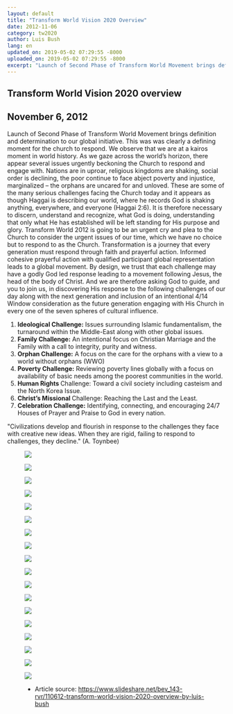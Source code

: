 ```yaml
---
layout: default
title: "Transform World Vision 2020 Overview"
date: 2012-11-06
category: tw2020
author: Luis Bush
lang: en
updated_on: 2019-05-02 07:29:55 -8000
uploaded_on: 2019-05-02 07:29:55 -8000
excerpt: "Launch of Second Phase of Transform World Movement brings definition and determination to our global initiative. The is was clearly a defining moment for the church to respond. We observe that we are at a kairos moment in world history. As we gaze across the world’s horizon, there appear several issues urgently beckoning the Church to respond and engage with. Nations are in uproar, religious kingdoms are shaking, social order is declining, the poor continue to face abject poverty and injustice, marginalized – the orphans are uncared for and unloved. These are some of the many serious challenges facing the Church today and it appears as though Haggai is describing our world, where he records God is shaking anything, everywhere, and everyone (Haggai 2:6). It is therefore necessary to discern, understand and recognize, what God is doing, understanding that only what He has established will be left standing for His purpose and glory. Transform World 2012 is going to be an urgent cry and plea to the Church to consider the urgent issues of our time, which we have no choice but to respond to as the Church. Transformation is a journey that every generation must respond through faith and prayerful action. Informed cohesive prayerful action with qualified participant global representation leads to a global movement. By design, we trust that each challenge may have a godly God led response leading to a movement following Jesus, the head of the body of Christ. And we are therefore asking God to guide, and you to join us, in discovering His response to the following challenges of our day along with the next generation and  inclusion of an intentional 4/14 Window consideration as the future generation engaging with His Church in every one of the seven spheres of cultural influence."
---
```

<article data-publication-date="{{page.date}}" data-uploaded_on="{{page.uploaded_on}}" data-updated-on="{{page.updated_on}}" data-category="{{page.category}}">
<h1>Transform World Vision 2020 overview</h1>
<h2 id="article-date"><time datetime="2012-11-06">November 6, 2012</time></h2>
<p>Launch of Second Phase of Transform World Movement brings definition and determination to our global initiative. This was was clearly a defining moment for the church to respond. We observe that we are at a kairos moment in world history. As we gaze across the world’s horizon, there appear several issues urgently beckoning the Church to respond and engage with. Nations are in uproar, religious kingdoms are shaking, social order is declining, the poor continue to face abject poverty and injustice, marginalized – the orphans are uncared for and unloved. These are some of the many serious challenges facing the Church today and it appears as though Haggai is describing our world, where he records God is shaking anything, everywhere, and everyone (Haggai 2:6). It is therefore necessary to discern, understand and recognize, what God is doing, understanding that only what He has established will be left standing for His purpose and glory. Transform World 2012 is going to be an urgent cry and plea to the Church to consider the urgent issues of our time, which we have no choice but to respond to as the Church. Transformation is a journey that every generation must respond through faith and prayerful action. Informed cohesive prayerful action with qualified participant global representation leads to a global movement. By design, we trust that each challenge may have a godly God led response leading to a movement following Jesus, the head of the body of Christ. And we are therefore asking God to guide, and you to join us, in discovering His response to the following challenges of our day along with the next generation and  inclusion of an intentional 4/14 Window consideration as the future generation engaging with His Church in every one of the seven spheres of cultural influence.</p>

<ol>
  <li><strong>Ideological Challenge:</strong> Issues surrounding Islamic fundamentalism, the turnaround within the Middle-East along with other global issues.</li>
  <li><strong>Family Challenge:</strong> An intentional focus on Christian Marriage and the Family with a call to integrity, purity and witness.</li>
  <li><strong>Orphan Challenge:</strong> A focus on the care for the orphans with a view to a world without orphans (WWO)</li>
  <li><strong>Poverty Challenge:</strong> Reviewing poverty lines globally with a focus on availability of basic needs among the poorest communities in the world.</li>
  <li><strong>Human Rights </strong>Challenge: Toward a civil society including casteism and the North Korea Issue.</li>
  <li><strong>Christ’s Missional </strong>Challenge: Reaching the Last and the Least.</li>
  <li><strong>Celebration Challenge:</strong> Identifying, connecting, and encouraging 24/7 Houses of Prayer and Praise to God in every nation.</li>
</ol>

"Civilizations develop and flourish in response to the challenges they face with creative new ideas. When they are rigid, failing to respond to challenges, they decline." (A. Toynbee)

<figure class="pic-center"><img src="{{ site.baseurl }}/assets/images/2012-11-06/transform-world-vision-2020-overview-by-luis-bush-01.jpg"></figure>
<figure class="pic-center"><img src="{{ site.baseurl }}/assets/images/2012-11-06/transform-world-vision-2020-overview-by-luis-bush-02.jpg"></figure>
<figure class="pic-center"><img src="{{ site.baseurl }}/assets/images/2012-11-06/transform-world-vision-2020-overview-by-luis-bush-03.jpg"></figure>
<figure class="pic-center"><img src="{{ site.baseurl }}/assets/images/2012-11-06/transform-world-vision-2020-overview-by-luis-bush-04.jpg"></figure>
<figure class="pic-center"><img src="{{ site.baseurl }}/assets/images/2012-11-06/transform-world-vision-2020-overview-by-luis-bush-05.jpg"></figure>
<figure class="pic-center"><img src="{{ site.baseurl }}/assets/images/2012-11-06/transform-world-vision-2020-overview-by-luis-bush-06.jpg"></figure>
<figure class="pic-center"><img src="{{ site.baseurl }}/assets/images/2012-11-06/transform-world-vision-2020-overview-by-luis-bush-07.jpg"></figure>
<figure class="pic-center"><img src="{{ site.baseurl }}/assets/images/2012-11-06/transform-world-vision-2020-overview-by-luis-bush-08.jpg"></figure>
<figure class="pic-center"><img src="{{ site.baseurl }}/assets/images/2012-11-06/transform-world-vision-2020-overview-by-luis-bush-09.jpg"></figure>
<figure class="pic-center"><img src="{{ site.baseurl }}/assets/images/2012-11-06/transform-world-vision-2020-overview-by-luis-bush-10.jpg"></figure>
<figure class="pic-center"><img src="{{ site.baseurl }}/assets/images/2012-11-06/transform-world-vision-2020-overview-by-luis-bush-11.jpg"></figure>
<figure class="pic-center"><img src="{{ site.baseurl }}/assets/images/2012-11-06/transform-world-vision-2020-overview-by-luis-bush-12.jpg"></figure>
<figure class="pic-center"><img src="{{ site.baseurl }}/assets/images/2012-11-06/transform-world-vision-2020-overview-by-luis-bush-13.jpg"></figure>
<figure class="pic-center"><img src="{{ site.baseurl }}/assets/images/2012-11-06/transform-world-vision-2020-overview-by-luis-bush-14.jpg"></figure>
<figure class="pic-center"><img src="{{ site.baseurl }}/assets/images/2012-11-06/transform-world-vision-2020-overview-by-luis-bush-15.jpg"></figure>
<figure class="pic-center"><img src="{{ site.baseurl }}/assets/images/2012-11-06/transform-world-vision-2020-overview-by-luis-bush-16.jpg"></figure>
<figure class="pic-center"><img src="{{ site.baseurl }}/assets/images/2012-11-06/transform-world-vision-2020-overview-by-luis-bush-17.jpg"></figure>
<figure class="pic-center"><img src="{{ site.baseurl }}/assets/images/2012-11-06/transform-world-vision-2020-overview-by-luis-bush-18.jpg"></figure>

<figure class="resource-links">
  <ul>
    <li>Article source: <a href="https://www.slideshare.net/bev_143-rvr/110612-transform-world-vision-2020-overview-by-luis-bush">https://www.slideshare.net/bev_143-rvr/110612-transform-world-vision-2020-overview-by-luis-bush</a></li>
  </ul>
</figure>
</article>
